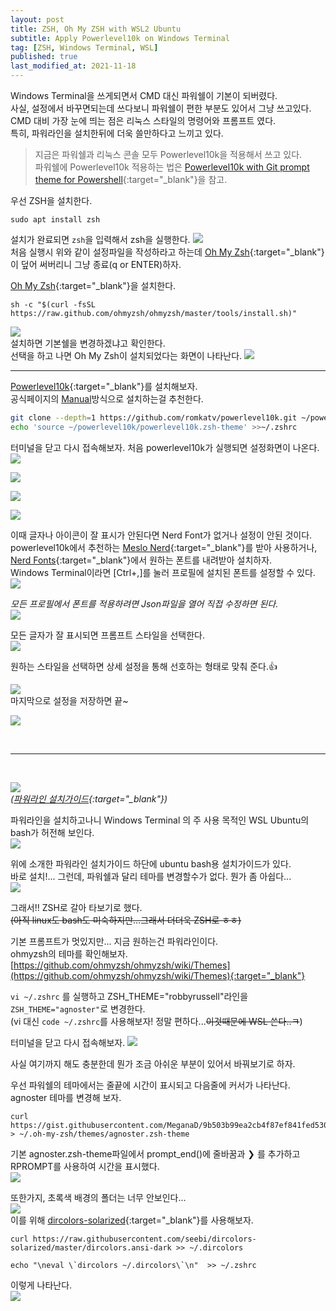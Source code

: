 ```yaml
---
layout: post
title: ZSH, Oh My ZSH with WSL2 Ubuntu
subtitle: Apply Powerlevel10k on Windows Terminal
tag: [ZSH, Windows Terminal, WSL]
published: true
last_modified_at: 2021-11-18
---
```


Windows Terminal을 쓰게되면서 CMD 대신 파워쉘이 기본이 되버렸다.  
사실, 설정에서 바꾸면되는데 쓰다보니 파워쉘이 편한 부분도 있어서 그냥 쓰고있다.  
CMD 대비 가장 눈에 띄는 점은 리눅스 스타일의 명령어와 프롬프트 였다.  
특히, 파워라인을 설치한뒤에 더욱 쓸만하다고 느끼고 있다.  

>지금은 파워쉘과 리눅스 콘솔 모두 Powerlevel10k을 적용해서 쓰고 있다.  
파워쉘에 Powerlevel10k 적용하는 법은 [Powerlevel10k with Git prompt theme for Powershell](../2021-11-02-oh-my-posh-with-posh-git){:target="_blank"}을 참고.


우선 ZSH을 설치한다.
```shell
sudo apt install zsh
```
설치가 완료되면 `zsh`을 입력해서 zsh을 실행한다. 
![](../../img/2020-07-18-zsh%20ohmyzsh/2020-07-19-00-38-37.png)  
처음 실행시 위와 같이 설정파일을 작성하라고 하는데 [Oh My Zsh](https://ohmyz.sh/){:target="_blank"}이 덮어 써버리니 그냥 종료(q or ENTER)하자.  

[Oh My Zsh](https://ohmyz.sh/){:target="_blank"}을 설치한다.  
```shell
sh -c "$(curl -fsSL https://raw.github.com/ohmyzsh/ohmyzsh/master/tools/install.sh)"
```

![](../../img/2020-07-18-zsh%20ohmyzsh/2020-07-19-00-47-57.png)  
설치하면 기본쉘을 변경하겠냐고 확인한다.  
선택을 하고 나면 Oh My Zsh이 설치되었다는 화면이 나타난다.
![](.././img/2020-07-18-zsh%20ohmyzsh/2020-07-19-00-50-25.png)  

----
[Powerlevel10k](https://github.com/romkatv/powerlevel10k){:target="_blank"}를 설치해보자.  
공식페이지의 [Manual](https://github.com/romkatv/powerlevel10k)방식으로 설치하는걸 추천한다.  
```sh
git clone --depth=1 https://github.com/romkatv/powerlevel10k.git ~/powerlevel10k
echo 'source ~/powerlevel10k/powerlevel10k.zsh-theme' >>~/.zshrc
```

터미널을 닫고 다시 접속해보자.
처음 powerlevel10k가 실행되면 설정화면이 나온다.  
![](../../img/2020-07-18-zsh%20ohmyzsh/2021-11-18-11-47-57.png)

![](../../img/2020-07-18-zsh%20ohmyzsh/2021-11-18-11-48-26.png)

![](../../img/2020-07-18-zsh%20ohmyzsh/2021-11-18-11-48-45.png)

![](../../img/2020-07-18-zsh%20ohmyzsh/2021-11-18-11-56-04.png)

이때 글자나 아이콘이 잘 표시가 안된다면 Nerd Font가 없거나 설정이 안된 것이다.  
powerlevel10k에서 추천하는 [Meslo Nerd](https://github.com/romkatv/powerlevel10k#meslo-nerd-font-patched-for-powerlevel10k){:target="_blank"}를 받아 사용하거나, [Nerd Fonts](https://www.nerdfonts.com/font-downloads){:target="_blank"}에서 원하는 폰트를 내려받아 설치하자.  
Windows Terminal이라면 [Ctrl+,]를 눌러 프로필에 설치된 폰트를 설정할 수 있다.  
![](../../img/2020-07-18-zsh%20ohmyzsh/2021-11-18-13-05-28.png)  

_모든 프로필에서 폰트를 적용하려면 Json파일을 열어 직접 수정하면 된다._  
![](../../img/2020-07-18-zsh%20ohmyzsh/2021-11-18-13-24-27.png)

모든 글자가 잘 표시되면 프롬프트 스타일을 선택한다.  
![](../../img/2020-07-18-zsh%20ohmyzsh/2021-11-18-13-25-44.png)  

원하는 스타일을 선택하면 상세 설정을 통해 선호하는 형태로 맞춰 준다.👍

![](../../img/2020-07-18-zsh%20ohmyzsh/2021-11-18-13-28-28.png)  
마지막으로 설정을 저장하면 끝~  

![](../../img/2020-07-18-zsh%20ohmyzsh/2021-11-18-13-31-08.png)

<br>

------

<br>

![](../../img/2020-07-18-zsh%20ohmyzsh/2020-07-18-14-53-31.png)  
*([파워라인 설치가이드](https://docs.microsoft.com/en-us/windows/terminal/tutorials/powerline-setup){:target="_blank"})*

파워라인을 설치하고나니 Windows Terminal 의 주 사용 목적인 WSL Ubuntu의 bash가 허전해 보인다.  
![](../../img/2020-07-18-zsh%20ohmyzsh/2020-07-18-14-55-48.png)  

위에 소개한 파워라인 설치가이드 하단에 ubuntu bash용 설치가이드가 있다.  
바로 설치!... 그런데, 파워쉘과 달리 테마를 변경할수가 없다. 뭔가 좀 아쉽다...  
![](../../img/2020-07-18-zsh%20ohmyzsh/2020-07-19-00-22-59.png)


그래서!! ZSH로 갈아 타보기로 했다.  
~~(아직 linux도 bash도 미숙하지만...그래서 더더욱 ZSH로 ㅎㅎ)~~  

기본 프롬프트가 멋있지만... 지금 원하는건 파워라인이다.  
ohmyzsh의 테마를 확인해보자.  
[https://github.com/ohmyzsh/ohmyzsh/wiki/Themes](https://github.com/ohmyzsh/ohmyzsh/wiki/Themes){:target="_blank"}  

`vi ~/.zshrc` 를 실행하고 ZSH_THEME="robbyrussell"라인을 `ZSH_THEME="agnoster"`로 변경한다.  
(vi 대신 `code ~/.zshrc`를 사용해보자! 정말 편하다...~~이것때문에 WSL 쓴다..ㅋ~~)


터미널을 닫고 다시 접속해보자.
![](../img/2020-07-18-zsh%20ohmyzsh/2020-07-19-01-11-37.png)  


사실 여기까지 해도 충분한데 뭔가 조금 아쉬운 부분이 있어서 바꿔보기로 하자.  

우선 파워쉘의 테마에서는 줄끝에 시간이 표시되고 다음줄에 커서가 나타난다.  
agnoster 테마를 변경해 보자.  
```shell
curl https://gist.githubusercontent.com/MeganaD/9b503b99ea2cb4f87ef841fed530eb1f/raw > ~/.oh-my-zsh/themes/agnoster.zsh-theme
```
기본 agnoster.zsh-theme파일에서 prompt_end()에 줄바꿈과 ❯ 를 추가하고 RPROMPT를 사용하여 시간을 표시했다.  
![](../img/2020-07-18-zsh%20ohmyzsh/2020-07-19-01-30-00.png)  

또한가지, 초록색 배경의 폴더는 너무 안보인다...  
![](../img/2020-07-18-zsh%20ohmyzsh/2020-07-19-01-33-46.png)  
이를 위해 [dircolors-solarized](https://github.com/seebi/dircolors-solarized){:target="_blank"}를 사용해보자.  
```shell
curl https://raw.githubusercontent.com/seebi/dircolors-solarized/master/dircolors.ansi-dark >> ~/.dircolors

echo "\neval \`dircolors ~/.dircolors\`\n"  >> ~/.zshrc
```
이렇게 나타난다.  
![](../img/2020-07-18-zsh%20ohmyzsh/2020-07-19-01-49-54.png)  




